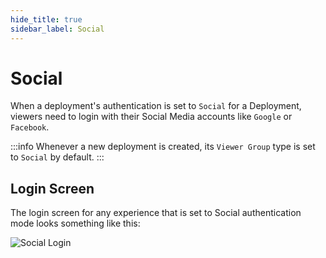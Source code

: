 ```yaml
---
hide_title: true
sidebar_label: Social
---
```


# Social

When a deployment's authentication is set to `Social` for a Deployment, viewers need to login with their Social Media accounts like `Google` or `Facebook`. 

:::info
Whenever a new deployment is created, its `Viewer Group` type is set to `Social` by default.
:::

## Login Screen

The login screen for any experience that is set to Social authentication mode looks something like this: 

![Social Login](https://r.vrgmetri.com/image/q_90/gb-web/portal-docs/assets/img/screenshots/social_login.png.jpg#boxShadow/)
